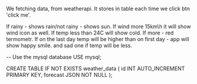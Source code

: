 We fetching data, from weatherapi. It stores in table each time we click btn 'click me'.

If rainy - shows rain/not rainy - shows sun. If wind more 15km\h it will show wind icon as well.
If temp less than 24C will show cold. If more - red termometr.
If on the last day temp will be higher than on first day - app will show happy smile. and sad one if temp will be less.

-- Use the mysql database
USE mysql;

CREATE TABLE IF NOT EXISTS weather_data (
    id INT AUTO_INCREMENT PRIMARY KEY,
    forecast JSON NOT NULL
);
